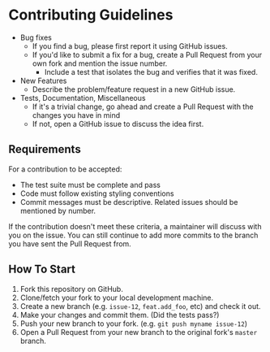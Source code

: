 # Contributing Guidelines

*  Bug fixes
    -  If you find a bug, please first report it using GitHub issues.
    -  If you'd like to submit a fix for a bug, create a Pull Request from your own fork and mention the issue number.
        +  Include a test that isolates the bug and verifies that it was fixed.
*  New Features
    -  Describe the problem/feature request in a new GitHub issue.
*  Tests, Documentation, Miscellaneous
    -  If it's a trivial change, go ahead and create a Pull Request with the changes you have in mind
    -  If not, open a GitHub issue to discuss the idea first.

## Requirements

For a contribution to be accepted:

*  The test suite must be complete and pass
*  Code must follow existing styling conventions
*  Commit messages must be descriptive. Related issues should be mentioned by number.

If the contribution doesn't meet these criteria, a maintainer will discuss with you on the issue. You can still continue to add more commits to the branch you have sent the Pull Request from.

## How To Start

1. Fork this repository on GitHub.
2. Clone/fetch your fork to your local development machine.
3. Create a new branch (e.g. `issue-12`, `feat.add_foo`, etc) and check it out.
4. Make your changes and commit them. (Did the tests pass?)
5. Push your new branch to your fork. (e.g. `git push myname issue-12`)
6. Open a Pull Request from your new branch to the original fork's `master` branch.